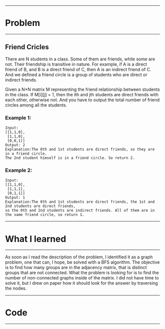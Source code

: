 ***
# Problem
***

## Friend Cricles

There are N students in a class. Some of them are friends, while some are not. Their friendship is transitive in nature. For example, if A is a direct friend of B, and B is a direct friend of C, then A is an indirect friend of C. And we defined a friend circle is a group of students who are direct or indirect friends.

Given a N*N matrix M representing the friend relationship between students in the class. If M[i][j] = 1, then the ith and jth students are direct friends with each other, otherwise not. And you have to output the total number of friend circles among all the students.

### Example 1:
    Input: 
    [[1,1,0],
     [1,1,0],
     [0,0,1]]
    Output: 2
    Explanation:The 0th and 1st students are direct friends, so they are in a friend circle. 
    The 2nd student himself is in a friend circle. So return 2.
### Example 2:
    Input: 
    [[1,1,0],
     [1,1,1],
     [0,1,1]]
    Output: 1
    Explanation:The 0th and 1st students are direct friends, the 1st and 2nd students are direct friends, 
    so the 0th and 2nd students are indirect friends. All of them are in the same friend circle, so return 1.


***
# What I learned
***

As soon as I read the description of the problem, I identified it as a graph problem, one that can, I hope, be solved with a BFS algorithm. The objective is to find how many groups are in the adjacency matrix, that is distinct groups that are not connected. What the problem is looking for is to find the number of non-connected graphs inside of the matrix. I did not have time to solve it, but I drew on paper how it should look for the answer by traversing the nodes. 
   
***
# Code
***

```python

```

    

